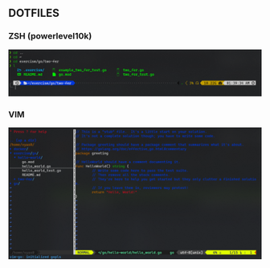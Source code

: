 ## DOTFILES

### ZSH (powerlevel10k)

![ZSH Terminal](images/zsh.PNG)

### VIM

![VIM](images/vim.PNG)
